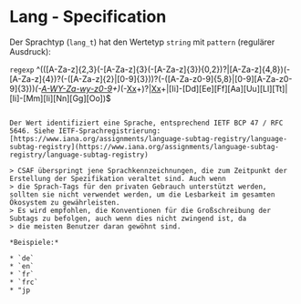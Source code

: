 # Lang - Specification

Der Sprachtyp (`lang_t`) hat den Wertetyp `string` mit `pattern` (regulärer Ausdruck):

`regexp`
^(([A-Za-z]{2,3}(-[A-Za-z]{3}(-[A-Za-z]{3}){0,2})?|[A-Za-z]{4,8})(-[A-Za-z]{4})?(-([A-Za-z]{2}|[0-9]{3}))?(-([A-Za-z0-9]{5,8}|[0-9][A-Za-z0-9]{3}))*(-[A-WY-Za-wy-z0-9](-[A-Za-z0-9]{2,8})+)*(-[Xx](-[A-Za-z0-9]{1,8})+)?|[Xx](-[A-Za-z0-9]{1,8})+|[Ii]-[Dd][Ee][Ff][Aa][Uu][Ll][Tt]|[Ii]-[Mm][Ii][Nn][Gg][Oo])$
```

Der Wert identifiziert eine Sprache, entsprechend IETF BCP 47 / RFC 5646. Siehe IETF-Sprachregistrierung: [https://www.iana.org/assignments/language-subtag-registry/language-subtag-registry](https://www.iana.org/assignments/language-subtag-registry/language-subtag-registry)

> CSAF überspringt jene Sprachkennzeichnungen, die zum Zeitpunkt der Erstellung der Spezifikation veraltet sind. Auch wenn
> die Sprach-Tags für den privaten Gebrauch unterstützt werden, sollten sie nicht verwendet werden, um die Lesbarkeit im gesamten Ökosystem zu gewährleisten.
> Es wird empfohlen, die Konventionen für die Großschreibung der Subtags zu befolgen, auch wenn dies nicht zwingend ist, da
> die meisten Benutzer daran gewöhnt sind.

*Beispiele:*

* `de`
* `en`
* `fr`
* `frc`
* "jp
